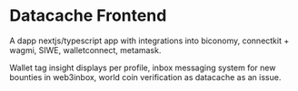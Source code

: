 # Datacache Frontend

A dapp nextjs/typescript app with integrations into biconomy, connectkit + wagmi, SIWE, walletconnect, metamask.

Wallet tag insight displays per profile, inbox messaging system for new bounties in web3inbox, world coin verification as datacache as an issue.

